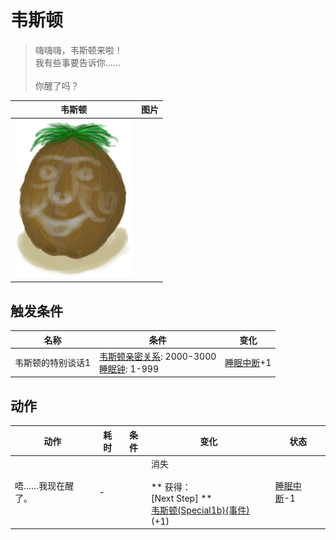 # 韦斯顿  
> 嗨嗨嗨，韦斯顿来啦！<br>我有些事要告诉你……<br><br>你醒了吗？  
  
  韦斯顿  |   图片   
 ----  |  ----:   
   |  <img decoding="async" src="Sprite/Weston.png" href="a.md" style="max-width:300px;max-height:300px;">   
  
## 触发条件  
名称  |  条件  |  变化  
----  |  ----  |  ----  
韦斯顿的特别谈话1  |  [韦斯顿亲密关系](WestonPropinquity.md): 2000-3000<br>[睡眠钟](SleepClock.md): 1-999  |  [睡眠中断](SleepInterrupt.md)+1  
## 动作  
动作  |  耗时  |  条件  |  变化  |  状态  
----  |  ----  |  ----  |  ----  |  ----  
唔……我现在醒了。<br>  |  -  |    |  消失<br><br>** 获得： **<br>** [Next Step] **<br>  [韦斯顿(Special1b)(事件)](Event_WestonSpecial1b.md)(+1)<br>  |  [睡眠中断](SleepInterrupt.md)-1  
